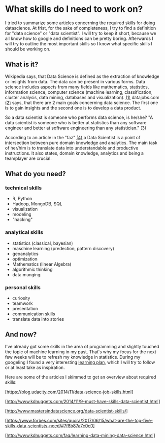 # What skills do I need to work on?

I tried to summarize some articles concerning the required skills for doing datascience. At frist, for the sake of completeness, I try to find a definition for "data science" or "data scientist". I will try to keep it short, because we all know how to google and definitions can be pretty boring. 
Afterwards I will try to outline the most important skills so I know what specific skills I should be working on.

## What is it?

Wikipedia says, that Data Science is defined as the extraction of knowledge or insights from data.
The data can be present in various forms. Data science includes aspects from many fields like mathematics, statistics, information science, computer science (machine learning, classification, cluster analysis, data mining, databases and visualization). [(1)](https://en.wikipedia.org/wiki/Data_science "Wikipedia about Datascience")
datajobs.com [(2)](https://datajobs.com/what-is-data-science "What is datascience") says, that there are 2 main goals concerning data science. The first one is to gain insights and the second one is to develop a data product.

So a data scientist is someone who performs data science, is he/she?
"A data scientist is someone who is better at statistics than any software engineer and better at software engineering than any statistician." [(3)](http://www.mastersindatascience.org/careers/data-scientist/ "The Life of a Data Scientist")

According to an article in the "faz" [(4)](http://www.faz.net/aktuell/beruf-chance/beruf/digitalisierung-was-macht-eigentlich-ein-data-scientist-14416564.html "Was macht ein Data Scientist") a Data Scientist is a point of intersection between pure domain knowledge and analytics. The main task of her/him is to translate data into understandable and productive instructions. It also states, domain knowledge, analytics and being a teamplayer are crucial.


## What do you need?

### technical skills

- R, Python
- Hadoop, MongoDB, SQL
- visualization
- modeling
- "hacking"

### analytical skills

- statistics (classical, bayesian)
- maschine learning (predection, pattern discovery)
- geoanalytics
- optimization
- Mathematics (linear Algebra)
- algorithmic thinking
- data munging

### personal skills

- curiosity
- teamwork
- presentation
- communication skills
- translate data into stories 


## And now?

I've already got some skills in the area of programming and slightly touched the topic of machine learning in my past. That's why my focus for the next few weeks will be to refresh my knowledge in statistics. During my googeling I found a very interesting [learning plan](https://www.analyticsvidhya.com/blog/2017/01/the-most-comprehensive-data-science-learning-plan-for-2017/ "The most comprehensive Data Science learning plan for 2017"), which I will try to follow or at least take as inspiration. 


Here are some of the articles I skimmed to get an overview about required skills:

[https://blog.udacity.com/2014/11/data-science-job-skills.html]

[http://www.kdnuggets.com/2014/11/9-must-have-skills-data-scientist.html]

[http://www.mastersindatascience.org/data-scientist-skills/]

[https://www.forbes.com/sites/quora/2017/06/15/what-are-the-top-five-skills-data-scientists-need/#7f8b87a7c0c0]

[http://www.kdnuggets.com/faq/learning-data-mining-data-science.html]

